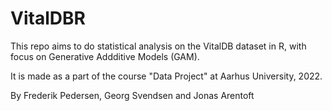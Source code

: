 # VitalDBR
This repo aims to do statistical analysis on the VitalDB dataset in R, with focus on Generative Addditive Models (GAM).

It is made as a part of the course "Data Project" at Aarhus University, 2022. 


By Frederik Pedersen, Georg Svendsen and Jonas Arentoft
